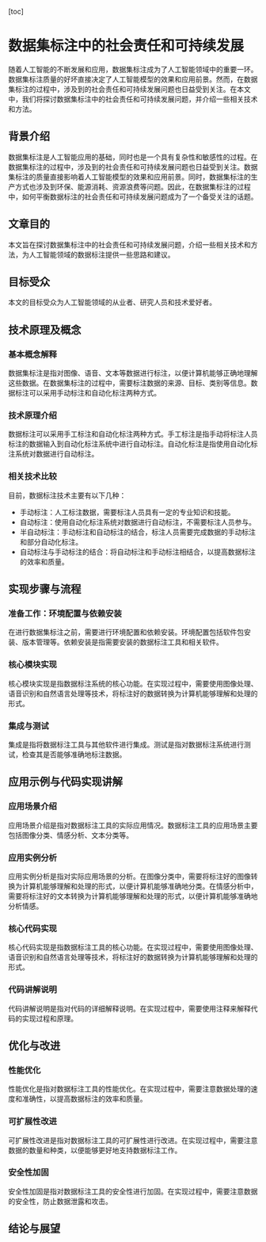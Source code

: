 
[toc]                    
                
                
数据集标注中的社会责任和可持续发展
========================================

随着人工智能的不断发展和应用，数据集标注成为了人工智能领域中的重要一环。数据集标注质量的好坏直接决定了人工智能模型的效果和应用前景。然而，在数据集标注的过程中，涉及到的社会责任和可持续发展问题也日益受到关注。在本文中，我们将探讨数据集标注中的社会责任和可持续发展问题，并介绍一些相关技术和方法。

背景介绍
------------------

数据集标注是人工智能应用的基础，同时也是一个具有复杂性和敏感性的过程。在数据集标注的过程中，涉及到的社会责任和可持续发展问题也日益受到关注。数据集标注的质量直接影响着人工智能模型的效果和应用前景。同时，数据集标注的生产方式也涉及到环保、能源消耗、资源浪费等问题。因此，在数据集标注的过程中，如何平衡数据标注的社会责任和可持续发展问题成为了一个备受关注的话题。

文章目的
-----------

本文旨在探讨数据集标注中的社会责任和可持续发展问题，介绍一些相关技术和方法，为人工智能领域的数据标注提供一些思路和建议。

目标受众
------------

本文的目标受众为人工智能领域的从业者、研究人员和技术爱好者。

技术原理及概念
----------------------

### 基本概念解释

数据集标注是指对图像、语音、文本等数据进行标注，以便计算机能够正确地理解这些数据。在数据集标注的过程中，需要标注数据的来源、目标、类别等信息。数据标注可以采用手动标注和自动化标注两种方式。

### 技术原理介绍

数据标注可以采用手工标注和自动化标注两种方式。手工标注是指手动将标注人员标注的数据输入到自动化标注系统中进行自动标注。自动化标注是指使用自动化标注系统对数据进行自动标注。

### 相关技术比较

目前，数据标注技术主要有以下几种：

- 手动标注：人工标注数据，需要标注人员具有一定的专业知识和技能。
- 自动标注：使用自动化标注系统对数据进行自动标注，不需要标注人员参与。
- 半自动标注：手动标注和自动标注的结合，标注人员需要完成数据的手动标注和部分自动化标注。
- 自动标注与手动标注的结合：将自动标注和手动标注相结合，以提高数据标注的效率和质量。

实现步骤与流程
----------------------

### 准备工作：环境配置与依赖安装

在进行数据集标注之前，需要进行环境配置和依赖安装。环境配置包括软件包安装、版本管理等。依赖安装是指需要安装的数据标注工具和相关软件。

### 核心模块实现

核心模块实现是指数据标注系统的核心功能。在实现过程中，需要使用图像处理、语音识别和自然语言处理等技术，将标注好的数据转换为计算机能够理解和处理的形式。

### 集成与测试

集成是指将数据标注工具与其他软件进行集成。测试是指对数据标注系统进行测试，检查其是否能够准确地标注数据。

应用示例与代码实现讲解
--------------------------------

### 应用场景介绍

应用场景介绍是指对数据标注工具的实际应用情况。数据标注工具的应用场景主要包括图像分类、情感分析、文本分类等。

### 应用实例分析

应用实例分析是指对实际应用场景的分析。在图像分类中，需要将标注好的图像转换为计算机能够理解和处理的形式，以便计算机能够准确地分类。在情感分析中，需要将标注好的文本转换为计算机能够理解和处理的形式，以便计算机能够准确地分析情感。

### 核心代码实现

核心代码实现是指数据标注工具的核心功能。在实现过程中，需要使用图像处理、语音识别和自然语言处理等技术，将标注好的数据转换为计算机能够理解和处理的形式。

### 代码讲解说明

代码讲解说明是指对代码的详细解释说明。在实现过程中，需要使用注释来解释代码的实现过程和原理。

优化与改进
------------------

### 性能优化

性能优化是指对数据标注工具的性能优化。在实现过程中，需要注意数据处理的速度和准确性，以提高数据标注的效率和质量。

### 可扩展性改进

可扩展性改进是指对数据标注工具的可扩展性进行改进。在实现过程中，需要注意数据的数量和种类，以便能够更好地支持数据标注工作。

### 安全性加固

安全性加固是指对数据标注工具的安全性进行加固。在实现过程中，需要注意数据的安全性，防止数据泄露和攻击。

结论与展望
--------------

